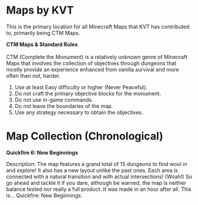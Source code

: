 # Maps by KVT

This is the primary location for all Minecraft Maps that KVT has contributed to, primarily being CTM Maps.

**CTM Maps & Standard Rules**
<br>
<br>
CTM (Complete the Monument) is a relatively unknown genre of Minecraft Maps that involves the collection of objectives through dungeons that mostly provide an experience enhanced from vanilla survival and more often than not, harder.
<br>

1. Use at least Easy difficulty or higher (Never Peaceful).
2. Do not craft the primary objective blocks for the monument.
3. Do not use in-game commands.
4. Do not leave the boundaries of the map.
5. Use any strategy necessary to obtain the objectives.

#
# **Map Collection (Chronological)**
**Quickfire 6: New Beginnings**


Description:
The map features a grand total of 15 dungeons to find wool in and explore! It also has a new layout unlike the past ones. Each area is connected with a natural transition and with actual intersections! (Woah!) So go ahead and tackle it if you dare, although be warned, the map is neither balance tested nor really a full product. It was made in an hour after all. This is... Quickfire: New Beginnings.
